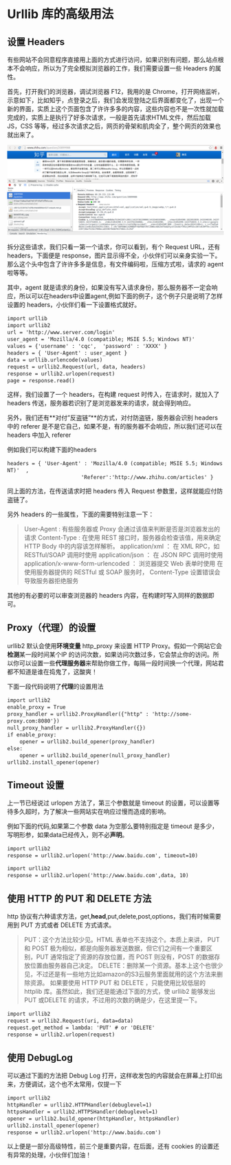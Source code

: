 # Urllib 库的高级用法   
  
## 设置 Headers

有些网站不会同意程序直接用上面的方式进行访问，如果识别有问题，那么站点根本不会响应，所以为了完全模拟浏览器的工作，我们需要设置一些 Headers 的属性。

首先，打开我们的浏览器，调试浏览器 F12，我用的是 Chrome，打开网络监听，示意如下，比如知乎，点登录之后，我们会发现登陆之后界面都变化了，出现一个新的界面，实质上这个页面包含了许许多多的内容，这些内容也不是一次性就加载完成的，实质上是执行了好多次请求，一般是首先请求HTML文件，然后加载 JS，CSS 等等，经过多次请求之后，网页的骨架和肌肉全了，整个网页的效果也就出来了。
   
![](images/02.png)  

拆分这些请求，我们只看一第一个请求，你可以看到，有个 Request URL，还有 headers，下面便是 response，图片显示得不全，小伙伴们可以亲身实验一下。那么这个头中包含了许许多多是信息，有文件编码啦，压缩方式啦，请求的 agent 啦等等。

其中，agent 就是请求的身份，如果没有写入请求身份，那么服务器不一定会响应，所以可以在headers中设置agent,例如下面的例子，这个例子只是说明了怎样设置的 headers，小伙伴们看一下设置格式就好。

```
import urllib  
import urllib2  
url = 'http://www.server.com/login'
user_agent = 'Mozilla/4.0 (compatible; MSIE 5.5; Windows NT)'  
values = {'username' : 'cqc',  'password' : 'XXXX' }  
headers = { 'User-Agent' : user_agent }  
data = urllib.urlencode(values)  
request = urllib2.Request(url, data, headers)  
response = urllib2.urlopen(request)  
page = response.read()   
```  

这样，我们设置了一个 headers，在构建 request 时传入，在请求时，就加入了 headers 传送，服务器若识别了是浏览器发来的请求，就会得到响应。

另外，我们还有**对付”反盗链”**的方式，对付防盗链，服务器会识别 headers 中的 referer 是不是它自己，如果不是，有的服务器不会响应，所以我们还可以在 headers 中加入 referer

例如我们可以构建下面的headers

```
headers = { 'User-Agent' : 'Mozilla/4.0 (compatible; MSIE 5.5; Windows NT)'  ,
                        'Referer':'http://www.zhihu.com/articles' }    
```  

同上面的方法，在传送请求时把 headers 传入 Request 参数里，这样就能应付防盗链了。

另外 headers 的一些属性，下面的需要特别注意一下：

>User-Agent : 有些服务器或 Proxy 会通过该值来判断是否是浏览器发出的请求
Content-Type : 在使用 REST 接口时，服务器会检查该值，用来确定 HTTP Body 中的内容该怎样解析。
application/xml ： 在 XML RPC，如 RESTful/SOAP 调用时使用
application/json ： 在 JSON RPC 调用时使用
application/x-www-form-urlencoded ： 浏览器提交 Web 表单时使用
在使用服务器提供的 RESTful 或 SOAP 服务时， Content-Type 设置错误会导致服务器拒绝服务  

其他的有必要的可以审查浏览器的 headers 内容，在构建时写入同样的数据即可。

## Proxy（代理）的设置

urllib2 默认会使用**环境变量** http_proxy 来设置 HTTP Proxy。假如一个网站它会**检测**某一段时间某个IP 的访问次数，如果访问次数过多，它会禁止你的访问。所以你可以设置一些**代理服务器**来帮助你做工作，每隔一段时间换一个代理，网站君都不知道是谁在捣鬼了，这酸爽！

下面一段代码说明了**代理**的设置用法

```
import urllib2
enable_proxy = True
proxy_handler = urllib2.ProxyHandler({"http" : 'http://some-proxy.com:8080'})
null_proxy_handler = urllib2.ProxyHandler({})
if enable_proxy:
    opener = urllib2.build_opener(proxy_handler)
else:
    opener = urllib2.build_opener(null_proxy_handler)
urllib2.install_opener(opener)  
```  

## Timeout 设置

上一节已经说过 urlopen 方法了，第三个参数就是 timeout 的设置，可以设置等待多久超时，为了解决一些网站实在响应过慢而造成的影响。

例如下面的代码,如果第二个参数 data 为空那么要特别指定是 timeout 是多少，写明形参，如果data已经传入，则不必**声明**。

```
import urllib2
response = urllib2.urlopen('http://www.baidu.com', timeout=10)
```  

```
import urllib2
response = urllib2.urlopen('http://www.baidu.com',data, 10)  
```  

## 使用 HTTP 的 PUT 和 DELETE 方法

http 协议有六种请求方法，get,**head**,put,delete,post,options，我们有时候需要用到 PUT 方式或者 DELETE 方式请求。

>PUT：这个方法比较少见。HTML 表单也不支持这个。本质上来讲， PUT 和 POST 极为相似，都是向服务器发送数据，但它们之间有一个重要区别，PUT 通常指定了资源的存放位置，而 POST 则没有，POST 的数据存放位置由服务器自己决定。
DELETE：删除某一个资源。基本上这个也很少见，不过还是有一些地方比如amazon的S3云服务里面就用的这个方法来删除资源。
如果要使用 HTTP PUT 和 DELETE ，只能使用比较低层的 httplib 库。虽然如此，我们还是能通过下面的方式，使 urllib2 能够发出 PUT 或DELETE 的请求，不过用的次数的确是少，在这里提一下。

```
import urllib2
request = urllib2.Request(uri, data=data)
request.get_method = lambda: 'PUT' # or 'DELETE'
response = urllib2.urlopen(request)  
```  

## 使用 DebugLog

可以通过下面的方法把 Debug Log 打开，这样收发包的内容就会在屏幕上打印出来，方便调试，这个也不太常用，仅提一下

```
import urllib2
httpHandler = urllib2.HTTPHandler(debuglevel=1)
httpsHandler = urllib2.HTTPSHandler(debuglevel=1)
opener = urllib2.build_opener(httpHandler, httpsHandler)
urllib2.install_opener(opener)
response = urllib2.urlopen('http://www.baidu.com')  
```  

以上便是一部分高级特性，前三个是重要内容，在后面，还有 cookies 的设置还有异常的处理，小伙伴们加油！